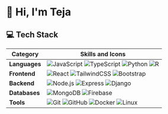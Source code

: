 # 👋 Hi, I'm Teja  

## 💻 Tech Stack  

| Category | Skills and Icons |
|---|---|
| **Languages** | ![JavaScript](https://img.shields.io/badge/JavaScript-000?logo=javascript&logoColor=F7DF1E&style=for-the-badge) ![TypeScript](https://img.shields.io/badge/TypeScript-000?logo=typescript&logoColor=3178C6&style=for-the-badge) ![Python](https://img.shields.io/badge/Python-000?logo=python&logoColor=3776AB&style=for-the-badge) ![R](https://img.shields.io/badge/R-000?logo=r&logoColor=276DC3&style=for-the-badge) |
| **Frontend** | ![React](https://img.shields.io/badge/React-000?logo=react&logoColor=61DAFB&style=for-the-badge) ![TailwindCSS](https://img.shields.io/badge/TailwindCSS-000?logo=tailwindcss&logoColor=38B2AC&style=for-the-badge) ![Bootstrap](https://img.shields.io/badge/Bootstrap-000?logo=bootstrap&logoColor=7952B3&style=for-the-badge) |
| **Backend** | ![Node.js](https://img.shields.io/badge/Node.js-000?logo=node.js&logoColor=339933&style=for-the-badge) ![Express](https://img.shields.io/badge/Express-000?logo=express&logoColor=fff&style=for-the-badge) ![Django](https://img.shields.io/badge/Django-000?logo=django&logoColor=0C4B33&style=for-the-badge) |
| **Databases** | ![MongoDB](https://img.shields.io/badge/MongoDB-000?logo=mongodb&logoColor=47A248&style=for-the-badge) ![Firebase](https://img.shields.io/badge/Firebase-000?logo=firebase&logoColor=FFCA28&style=for-the-badge) |
| **Tools** | ![Git](https://img.shields.io/badge/Git-000?logo=git&logoColor=F05032&style=for-the-badge) ![GitHub](https://img.shields.io/badge/GitHub-000?logo=github&logoColor=fff&style=for-the-badge) ![Docker](https://img.shields.io/badge/Docker-000?logo=docker&logoColor=2496ED&style=for-the-badge) ![Linux](https://img.shields.io/badge/Linux-000?logo=linux&logoColor=FCC624&style=for-the-badge) |
